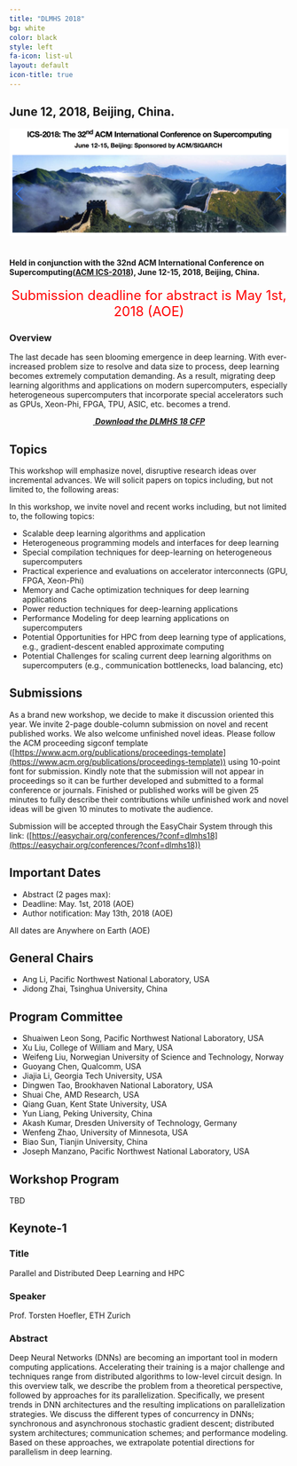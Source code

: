 ```yaml
---
title: "DLMHS 2018"
bg: white
color: black
style: left
fa-icon: list-ul
layout: default
icon-title: true
---
```

  
<div style="text-align:center;">
  <span class="fa-stack subtlecircle" style="font-size:64px; background:rgba(0,128,0,0.1)">
    <i class="fa fa-circle fa-stack-2x text-white"></i>
    <i class="fa fa-server fa-stack-1x text-green"></i>
  </span>
</div>

## June 12, 2018, Beijing, China.

<div style="text-align:center;">
  <a href="http://ics2018.ict.ac.cn/"><img width="640px" src="img/ICS-18-logo-1.png"/></a>
  &nbsp;  &nbsp;  &nbsp;  &nbsp;
</div>

#### Held in conjunction with the 32nd ACM International Conference on Supercomputing([ACM ICS-2018](http://ics2018.ict.ac.cn/)), June 12-15, 2018, Beijing, China.

<div style="text-align:center;">
  <p>
  <font style="color:red;font-size:18pt;font-face:bold;">
  Submission deadline for abstract is May 1st, 2018 (AOE)
  </font>
  </p>
</div>

### Overview
The last decade has seen blooming emergence in deep learning. With ever-increased problem size to resolve and data size to process, deep learning becomes extremely computation demanding. As a result, migrating deep learning algorithms and applications on modern supercomputers, especially heterogeneous supercomputers that incorporate special accelerators such as GPUs, Xeon-Phi, FPGA, TPU, ASIC, etc. becomes a trend. 


<div style="text-align:center;">
  <p>
    <a href="dlmhs-cfp.txt">
      <i class="fa fa-file-text-o">&nbsp;<b>Download the DLMHS 18 CFP </b></i>
    </a>
  </p>
</div>

## Topics

This workshop will emphasize novel, disruptive research ideas over incremental 
advances. We will solicit papers on topics including, but not limited to, the 
following areas:

In this workshop, we invite novel and recent works including, but not limited to, the following topics:
* Scalable deep learning algorithms and application 
* Heterogeneous programming models and interfaces for deep learning
* Special compilation techniques for deep-learning on heterogeneous supercomputers
* Practical experience and evaluations on accelerator interconnects (GPU, FPGA, Xeon-Phi)
* Memory and Cache optimization techniques for deep learning applications
* Power reduction techniques for deep-learning applications
* Performance Modeling for deep learning applications on supercomputers
* Potential Opportunities for HPC from deep learning type of applications, e.g., gradient-descent enabled approximate computing
* Potential Challenges for scaling current deep learning algorithms on supercomputers (e.g., communication bottlenecks, load balancing, etc)


## Submissions

As a brand new workshop, we decide to make it discussion oriented this year. We invite 2-page double-column submission on novel and recent published works. We also welcome unfinished novel ideas. Please follow the ACM proceeding sigconf template ([https://www.acm.org/publications/proceedings-template](https://www.acm.org/publications/proceedings-template)) using 10-point font for submission. Kindly note that the submission will not appear in proceedings so it can be further developed and submitted to a formal conference or journals. Finished or published works will be given 25 minutes to fully describe their contributions while unfinished work and novel ideas will be given 10 minutes to motivate the audience. 

Submission will be accepted through the EasyChair System through this link: ([https://easychair.org/conferences/?conf=dlmhs18](https://easychair.org/conferences/?conf=dlmhs18))

## Important Dates

* Abstract (2 pages max):  
* Deadline: May. 1st, 2018 (AOE)
* Author notification: May 13th, 2018 (AOE)

All dates are Anywhere on Earth (AOE)

## General Chairs

* Ang Li, Pacific Northwest National Laboratory, USA
* Jidong Zhai, Tsinghua University, China

## Program Committee

* Shuaiwen Leon Song, Pacific Northwest National Laboratory, USA
* Xu Liu, College of William and Mary, USA
* Weifeng Liu, Norwegian University of Science and Technology, Norway
* Guoyang Chen, Qualcomm, USA
* Jiajia Li, Georgia Tech University, USA
* Dingwen Tao, Brookhaven National Laboratory, USA
* Shuai Che, AMD Research, USA 
* Qiang Guan, Kent State University, USA
* Yun Liang, Peking University, China
* Akash Kumar, Dresden University of Technology, Germany
* Wenfeng Zhao, University of Minnesota, USA
* Biao Sun, Tianjin University, China
* Joseph Manzano, Pacific Northwest National Laboratory, USA




## Workshop Program


TBD


## Keynote-1

### Title

Parallel and Distributed Deep Learning and HPC

### Speaker

Prof. Torsten Hoefler, ETH Zurich


### Abstract

Deep Neural Networks (DNNs) are becoming an important tool in modern computing applications. Accelerating their training is a major challenge and techniques range from distributed algorithms to low-level circuit design. In this overview talk, we describe the problem from a theoretical perspective, followed by approaches for its parallelization. Specifically, we present trends in DNN architectures and the resulting implications on parallelization strategies. We discuss the different types of concurrency in DNNs; synchronous and asynchronous stochastic gradient descent; distributed system architectures; communication schemes; and performance modeling. Based on these approaches, we extrapolate potential directions for parallelism in deep learning.



